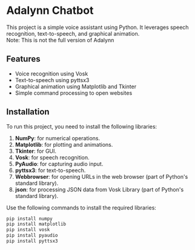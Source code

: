 # Adalynn Chatbot

This project is a simple voice assistant using Python. It leverages speech recognition, text-to-speech, and graphical animation.<br>
Note: This is not the full version of Adalynn
## Features

- Voice recognition using Vosk
- Text-to-speech using pyttsx3
- Graphical animation using Matplotlib and Tkinter
- Simple command processing to open websites

## Installation

To run this project, you need to install the following libraries:

1. **NumPy**: for numerical operations.
2. **Matplotlib**: for plotting and animations.
3. **Tkinter**: for GUI.
4. **Vosk**: for speech recognition.
5. **PyAudio**: for capturing audio input.
6. **pyttsx3**: for text-to-speech.
7. **Webbrowser**: for opening URLs in the web browser (part of Python's standard library).
8. **json**: for processing JSON data from Vosk Library (part of Python's standard library).

Use the following commands to install the required libraries:

```sh
pip install numpy
pip install matplotlib
pip install vosk
pip install pyaudio
pip install pyttsx3
